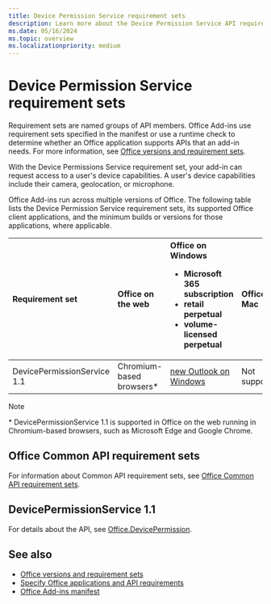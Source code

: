 ```yaml
---
title: Device Permission Service requirement sets
description: Learn more about the Device Permission Service API requirement sets and the platforms it supports.
ms.date: 05/16/2024
ms.topic: overview
ms.localizationpriority: medium
---
```


# Device Permission Service requirement sets

Requirement sets are named groups of API members. Office Add-ins use requirement sets specified in the manifest or use a runtime check to determine whether an Office application supports APIs that an add-in needs. For more information, see [Office versions and requirement sets](/office/dev/add-ins/develop/office-versions-and-requirement-sets).

With the Device Permissions Service requirement set, your add-in can request access to a user's device capabilities. A user's device capabilities include their camera, geolocation, or microphone.

Office Add-ins run across multiple versions of Office. The following table lists the Device Permission Service requirement sets, its supported Office client applications, and the minimum builds or versions for those applications, where applicable.

| Requirement set | Office on the web | Office on Windows<ul><li>Microsoft 365 subscription</li><li>retail perpetual</li><li>volume-licensed perpetual</li></ul> | Office on Mac | Office on iPad |
|:-----|:-----|:-----|:-----|:-----|
| DevicePermissionService 1.1 | Chromium-based browsers* | [new Outlook on Windows](https://support.microsoft.com/office/656bb8d9-5a60-49b2-a98b-ba7822bc7627) | Not supported | Not supported |

> [!NOTE]
> \* DevicePermissionService 1.1 is supported in Office on the web running in Chromium-based browsers, such as Microsoft Edge and Google Chrome.

## Office Common API requirement sets

For information about Common API requirement sets, see [Office Common API requirement sets](office-add-in-requirement-sets.md).

## DevicePermissionService 1.1

For details about the API, see [Office.DevicePermission](/javascript/api/office/office.devicepermission).

## See also

- [Office versions and requirement sets](/office/dev/add-ins/develop/office-versions-and-requirement-sets)
- [Specify Office applications and API requirements](/office/dev/add-ins/develop/specify-office-hosts-and-api-requirements)
- [Office Add-ins manifest](/office/dev/add-ins/develop/add-in-manifests)
